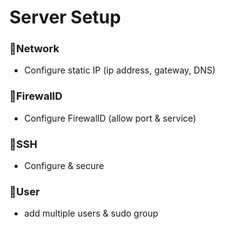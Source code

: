 # Server Setup

### :helicopter:Network
- Configure static IP (ip address, gateway, DNS)
### :helicopter:FirewallD
- Configure FirewallD (allow port & service)
### :helicopter:SSH
- Configure & secure
### :helicopter:User
- add multiple users & sudo group


